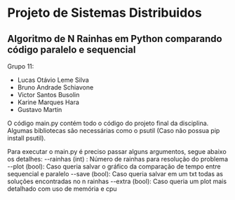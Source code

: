 # Projeto de Sistemas Distribuidos
## Algoritmo de N Rainhas em Python comparando código paralelo e sequencial

Grupo 11:
- Lucas Otávio Leme Silva
- Bruno Andrade Schiavone
- Victor Santos Busolin
- Karine Marques Hara
- Gustavo Martin


O código main.py contém todo o código do projeto final da disciplina.
Algumas bibliotecas são necessárias como o psutil (Caso não possua pip install psutil).

Para executar o main.py é preciso passar alguns argumentos, segue abaixo os detalhes:
--rainhas (int) : Número de rainhas para resolução do problema
--plot (bool): Caso queria salvar o gráfico da comparação de tempo entre sequencial e paralelo
--save (bool): Caso queria salvar em um txt todas as soluções encontradas no n rainhas
--extra (bool): Caso queria um plot mais detalhado com uso de memória e cpu 
